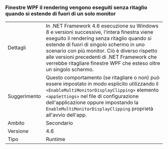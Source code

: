 ### <a name="wpf-windows-are-rendered-without-clipping-when-extending-outside-a-single-monitor"></a>Finestre WPF il rendering vengono eseguiti senza ritaglio quando si estende di fuori di un solo monitor

|   |   |
|---|---|
|Dettagli|In .NET Framework 4.6 esecuzione su Windows 8 e versioni successive, l'intera finestra viene eseguito il rendering senza ritaglio quando si estende di fuori di singolo schermo in uno scenario con più monitor. Ciò è diverso rispetto alle versioni precedenti di .NET Framework che verrebbe ritagliare finestre WPF che esteso oltre un singolo schermo.|
|Suggerimento|Questo comportamento (se ritagliare o non) può essere impostato in modo esplicito utilizzando il <code>&lt;EnableMultiMonitorDisplayClipping&gt;</code> elemento <code>&lt;appSettings&gt;</code> nel file di configurazione dell'applicazione oppure impostando la <code>EnableMultiMonitorDisplayClipping</code> proprietà all'avvio dell'app.|
|Ambito|Secondario|
|Versione|4.6|
|Tipo|Runtime|

